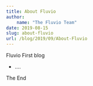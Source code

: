 ```yaml
---
title: About Fluvio
author: 
    name: "The Fluvio Team"
date: 2019-08-15
slug: about-fluvio
url: /blog/2019/09/About-Fluvio
---
```


Fluvio First blog

* ....

The End